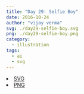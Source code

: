 ```yaml
---
title: "Day 29: Selfie Boy"
date: 2016-10-24
author: "vijay verma"
svg: ./day29-selfie-boy.svg
png: ./day29-selfie-boy.png
category:
  - illustration
tags:
  - ai
  - svg
---
```

<li><a href="./day29-selfie-boy.svg" download className="btn-svg">SVG</a></li>
<li><a href="/day29-selfie-boy.png" download className="btn-png">PNG</a></li>
